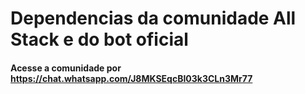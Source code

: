 # Dependencias da comunidade All Stack e do bot oficial

#### Acesse a comunidade por https://chat.whatsapp.com/J8MKSEqcBI03k3CLn3Mr77